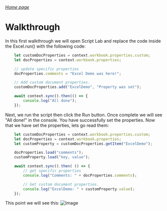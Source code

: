 _[Home page](../index.md)_



# Walkthrough

In this first walkthrough we will open Script Lab and replace the code inside the Excel.run() with the following code:

```javascript
    let customDocProperties = context.workbook.properties.custom;
    let docProperties = context.workbook.properties;

    // update specific properties
    docProperties.comments = "Excel Demo was here!";

    // Add custom document properties.
    customDocProperties.add("ExcelDemo", "Property was set");

    await context.sync().then(() => {
        console.log("All done");
    });
```

Next, we run the script then click the Run button. Once complete we will see "All done!" in the console. You have successfully set the properties. Now that we have set the properties, lets go read them:

```javascript
    let customDocProperties = context.workbook.properties.custom;
    let docProperties = context.workbook.properties;
    let customProperty = customDocProperties.getItem("ExcelDemo");

    docProperties.load("comments");
    customProperty.load("key, value");

    await context.sync().then( () => {
        // get specific properties
        console.log("Comments: " + docProperties.comments);

        // Get custom document properties.
        console.log("ExcelDemo: " + customProperty.value);
    });
```

This point we will see this:
![Image](/images/walkthrough.png?raw=true)

